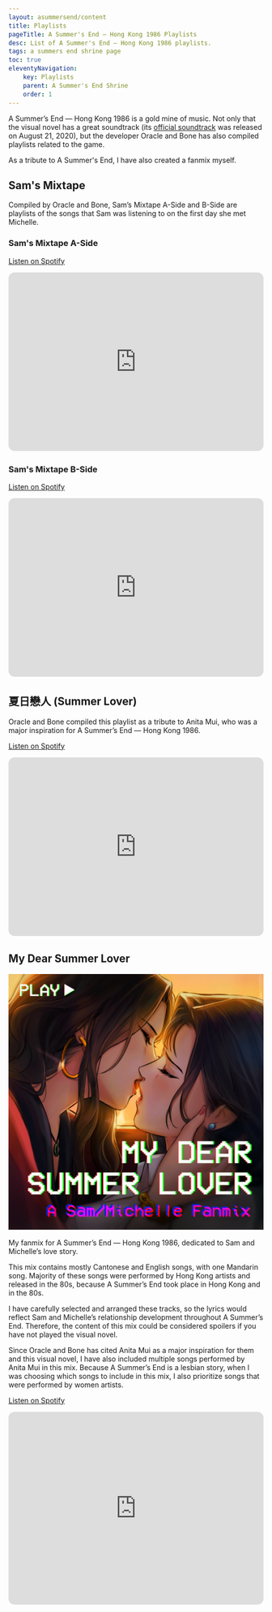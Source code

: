 ```yaml
---
layout: asummersend/content
title: Playlists
pageTitle: A Summer's End — Hong Kong 1986 Playlists
desc: List of A Summer's End — Hong Kong 1986 playlists.
tags: a summers end shrine page
toc: true
eleventyNavigation:
    key: Playlists
    parent: A Summer's End Shrine
    order: 1
---
```


A Summer’s End — Hong Kong 1986 is a gold mine of music. Not only that the visual novel has a great soundtrack (its [official soundtrack](https://www.asummersend.com/original-soundtrack) was released on August 21, 2020), but the developer Oracle and Bone has also compiled playlists related to the game.

As a tribute to A Summer's End, I have also created a fanmix myself.

## Sam's Mixtape

Compiled by Oracle and Bone, Sam’s Mixtape A-Side and B-Side are playlists of the songs that Sam was listening to on the first day she met Michelle.

### Sam's Mixtape A-Side

<a class="link-btn" href="https://open.spotify.com/playlist/7vP8C9Sw1wLlsRDr7eQl46" target="_blank">Listen on Spotify</a>

<iframe style="border-radius:12px" src="https://open.spotify.com/embed/playlist/7vP8C9Sw1wLlsRDr7eQl46?utm_source=generator" width="100%" height="352" frameBorder="0" allowfullscreen="" allow="autoplay; clipboard-write; encrypted-media; fullscreen; picture-in-picture" loading="lazy"></iframe>


### Sam's Mixtape B-Side

<a class="link-btn" href="https://open.spotify.com/playlist/6n5QvHkm33nDPIy0RIJv6T" target="_blank">Listen on Spotify</a>

<iframe style="border-radius:12px" src="https://open.spotify.com/embed/playlist/6n5QvHkm33nDPIy0RIJv6T?utm_source=generator" width="100%" height="352" frameBorder="0" allowfullscreen="" allow="autoplay; clipboard-write; encrypted-media; fullscreen; picture-in-picture" loading="lazy"></iframe>


## 夏日戀人 (Summer Lover)

Oracle and Bone compiled this playlist as a tribute to Anita Mui, who was a major inspiration for A Summer’s End — Hong Kong 1986.

<a class="link-btn" href="https://open.spotify.com/playlist/4GJuqiYygMPC3ifNemhCCh" target="_blank">Listen on Spotify</a>

<iframe style="border-radius:12px" src="https://open.spotify.com/embed/playlist/4GJuqiYygMPC3ifNemhCCh?utm_source=generator" width="100%" height="352" frameBorder="0" allowfullscreen="" allow="autoplay; clipboard-write; encrypted-media; fullscreen; picture-in-picture" loading="lazy"></iframe>


## My Dear Summer Lover

![A playlist cover image made of Sam and Michelle from A Summer's End being close to kissing, with the title 'My Dear Summer Lover: A Sam x Michelle Fanmix'](/mycreations/playlists/My-Dear-Summer-Lover-cover.png)

My fanmix for A Summer’s End — Hong Kong 1986, dedicated to Sam and Michelle’s love story.

This mix contains mostly Cantonese and English songs, with one Mandarin song. Majority of these songs were performed by Hong Kong artists and released in the 80s, because A Summer’s End took place in Hong Kong and in the 80s.

I have carefully selected and arranged these tracks, so the lyrics would reflect Sam and Michelle’s relationship development throughout A Summer’s End. Therefore, the content of this mix could be considered spoilers if you have not played the visual novel.

Since Oracle and Bone has cited Anita Mui as a major inspiration for them and this visual novel, I have also included multiple songs performed by Anita Mui in this mix. Because A Summer’s End is a lesbian story, when I was choosing which songs to include in this mix, I also prioritize songs that were performed by women artists.

<a class="link-btn" href="https://open.spotify.com/playlist/3SIV7VjSKhspYwugVIQjug" target="_blank">Listen on Spotify</a>

<iframe style="border-radius:12px" src="https://open.spotify.com/embed/playlist/3SIV7VjSKhspYwugVIQjug?utm_source=generator" width="100%" height="380" frameBorder="0" allowfullscreen="" allow="autoplay; clipboard-write; encrypted-media; fullscreen; picture-in-picture" loading="lazy"></iframe>
